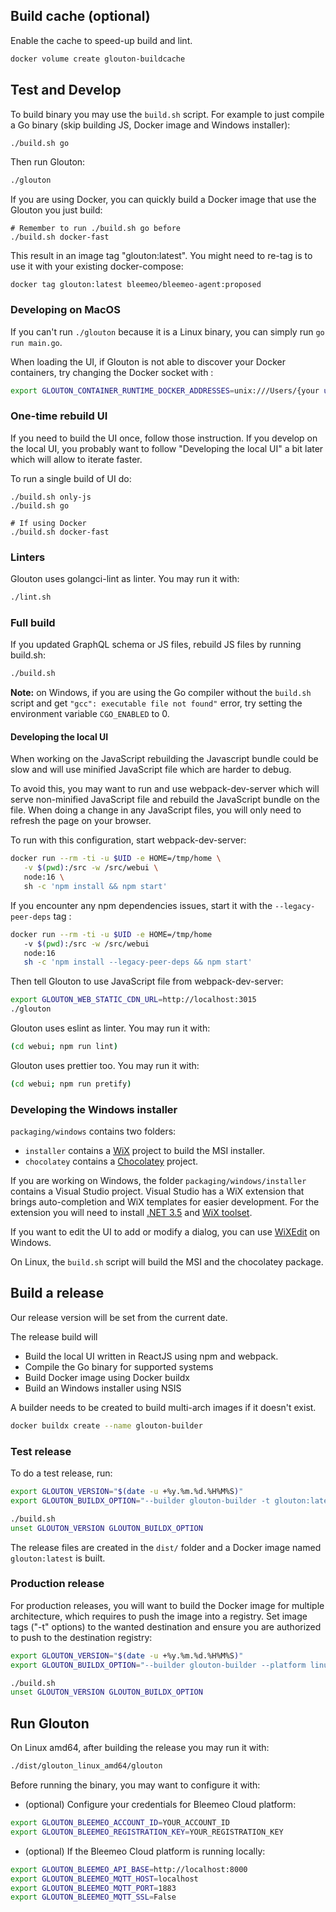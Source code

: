 ## Build cache (optional)

Enable the cache to speed-up build and lint.

```sh
docker volume create glouton-buildcache
```

## Test and Develop

To build binary you may use the `build.sh` script. For example to just
compile a Go binary (skip building JS, Docker image and Windows installer):

```sh
./build.sh go
```

Then run Glouton:

```sh
./glouton
```

If you are using Docker, you can quickly build a Docker image that use the Glouton you just build:

```
# Remember to run ./build.sh go before
./build.sh docker-fast
```

This result in an image tag "glouton:latest". You might need to re-tag is to use it with your existing
docker-compose:

```
docker tag glouton:latest bleemeo/bleemeo-agent:proposed
```

### Developing on MacOS

If you can't run `./glouton` because it is a Linux binary, you can simply run `go run main.go`.

When loading the UI, if Glouton is not able to discover your Docker containers, try changing the Docker socket with :

```sh
export GLOUTON_CONTAINER_RUNTIME_DOCKER_ADDRESSES=unix:///Users/{your username}/.docker/run/docker.sock
```

### One-time rebuild UI

If you need to build the UI once, follow those instruction. If you develop on the local UI,
you probably want to follow "Developing the local UI" a bit later which will allow to iterate faster.

To run a single build of UI do:

```
./build.sh only-js
./build.sh go

# If using Docker
./build.sh docker-fast
```

### Linters

Glouton uses golangci-lint as linter. You may run it with:

```sh
./lint.sh
```

### Full build

If you updated GraphQL schema or JS files, rebuild JS files by running build.sh:

```sh
./build.sh
```

**Note:** on Windows, if you are using the Go compiler without the `build.sh` script and
get `"gcc": executable file not found"` error, try setting the environment variable `CGO_ENABLED` to 0.

#### Developing the local UI

When working on the JavaScript rebuilding the Javascript bundle could be slow
and will use minified JavaScript file which are harder to debug.

To avoid this, you may want to run and use webpack-dev-server which will serve non-minified
JavaScript file and rebuild the JavaScript bundle on the file. When doing a change in
any JavaScript files, you will only need to refresh the page on your browser.

To run with this configuration, start webpack-dev-server:

```sh
docker run --rm -ti -u $UID -e HOME=/tmp/home \
   -v $(pwd):/src -w /src/webui \
   node:16 \
   sh -c 'npm install && npm start'
```

If you encounter any npm dependencies issues, start it with the `--legacy-peer-deps` tag :

```sh
docker run --rm -ti -u $UID -e HOME=/tmp/home
   -v $(pwd):/src -w /src/webui
   node:16
   sh -c 'npm install --legacy-peer-deps && npm start'
```

Then tell Glouton to use JavaScript file from webpack-dev-server:

```sh
export GLOUTON_WEB_STATIC_CDN_URL=http://localhost:3015
./glouton
```

Glouton uses eslint as linter. You may run it with:

```sh
(cd webui; npm run lint)
```

Glouton uses prettier too. You may run it with:

```sh
(cd webui; npm run pretify)
```

### Developing the Windows installer

`packaging/windows` contains two folders:

- `installer` contains a [WiX](https://wixtoolset.org/) project
  to build the MSI installer.
- `chocolatey` contains a [Chocolatey](https://docs.chocolatey.org/en-us/) project.

If you are working on Windows, the folder `packaging/windows/installer` contains a Visual Studio project.
Visual Studio has a WiX extension that brings auto-completion and WiX templates for easier development.
For the extension you will need to install [.NET 3.5](https://www.microsoft.com/fr-fr/download/details.aspx?id=21)
and [WiX toolset](https://wixtoolset.org/releases/).

If you want to edit the UI to add or modify a dialog, you can use [WiXEdit](https://github.com/WixEdit/WixEdit)
on Windows.

On Linux, the `build.sh` script will build the MSI and the chocolatey package.

## Build a release

Our release version will be set from the current date.

The release build will

* Build the local UI written in ReactJS using npm and webpack.
* Compile the Go binary for supported systems
* Build Docker image using Docker buildx
* Build an Windows installer using NSIS

A builder needs to be created to build multi-arch images if it doesn't exist.

```sh
docker buildx create --name glouton-builder
```

### Test release

To do a test release, run:

```sh
export GLOUTON_VERSION="$(date -u +%y.%m.%d.%H%M%S)"
export GLOUTON_BUILDX_OPTION="--builder glouton-builder -t glouton:latest --load"

./build.sh
unset GLOUTON_VERSION GLOUTON_BUILDX_OPTION
```

The release files are created in the `dist/` folder and a Docker image named `glouton:latest` is built.

### Production release

For production releases, you will want to build the Docker image for multiple architecture, which requires to
push the image into a registry. Set image tags ("-t" options) to the wanted destination and ensure you
are authorized to push to the destination registry:

```sh
export GLOUTON_VERSION="$(date -u +%y.%m.%d.%H%M%S)"
export GLOUTON_BUILDX_OPTION="--builder glouton-builder --platform linux/amd64,linux/arm64/v8,linux/arm/v7 -t glouton:latest -t glouton:${GLOUTON_VERSION} --push"

./build.sh
unset GLOUTON_VERSION GLOUTON_BUILDX_OPTION
```

## Run Glouton

On Linux amd64, after building the release you may run it with:

```sh
./dist/glouton_linux_amd64/glouton
```

Before running the binary, you may want to configure it with:

- (optional) Configure your credentials for Bleemeo Cloud platform:

```sh
export GLOUTON_BLEEMEO_ACCOUNT_ID=YOUR_ACCOUNT_ID
export GLOUTON_BLEEMEO_REGISTRATION_KEY=YOUR_REGISTRATION_KEY
```

- (optional) If the Bleemeo Cloud platform is running locally:

```sh
export GLOUTON_BLEEMEO_API_BASE=http://localhost:8000
export GLOUTON_BLEEMEO_MQTT_HOST=localhost
export GLOUTON_BLEEMEO_MQTT_PORT=1883
export GLOUTON_BLEEMEO_MQTT_SSL=False
```
